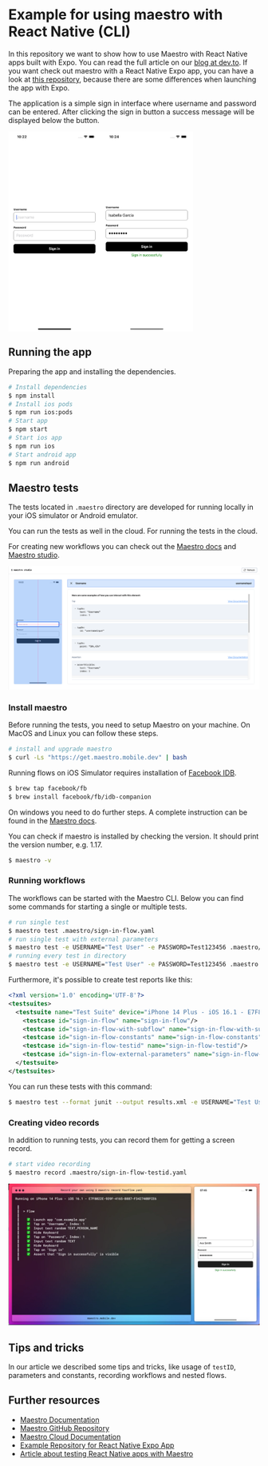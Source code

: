 # Example for using maestro with React Native (CLI)

In this repository we want to show how to use Maestro with React Native apps built with Expo. You can read the full article on our [blog at dev.to](https://dev.to/b42/test-your-react-native-app-with-maestro-5bfj). If you want check out maestro with a React Native Expo app, you can have a look at [this repository](https://github.com/alexanderhodes/react-native-expo-maestro-example), because there are some differences when launching the app with Expo.

The application is a simple sign in interface where username and password can be entered. After clicking the sign in button a success message will be displayed below the button.

<div style="display:flex;flex-direction:row">
<img src="https://raw.githubusercontent.com/alexanderhodes/react-native-cli-maestro-example/main/res/example-screenshot.png" alt="Screenshot Sign In" height="400" width="auto" style="marginRight: 16px">
<img src="https://raw.githubusercontent.com/alexanderhodes/react-native-cli-maestro-example/main/res/example-success-screenshot.png" alt="Screenshot Sign In Success" height="400" width="auto">
</div>

## Running the app

Preparing the app and installing the dependencies.

```bash
# Install dependencies
$ npm install
# Install ios pods
$ npm run ios:pods
# Start app
$ npm start
# Start ios app
$ npm run ios
# Start android app
$ npm run android
```

## Maestro tests

The tests located in `.maestro` directory are developed for running locally in your iOS simulator or Android emulator.

You can run the tests as well in the cloud. For running the tests in the cloud.

For creating new workflows you can check out the [Maestro docs](https://maestro.mobile.dev) and [Maestro studio](https://maestro.mobile.dev/getting-started/maestro-studio).

![Maestro studio](https://raw.githubusercontent.com/alexanderhodes/react-native-cli-maestro-example/main/res/maestro-studio-2.png)

### Install maestro

Before running the tests, you need to setup Maestro on your machine. On MacOS and Linux you can follow these steps. 

```bash
# install and upgrade maestro
$ curl -Ls "https://get.maestro.mobile.dev" | bash
```

Running flows on iOS Simulator requires installation of [Facebook IDB](https://fbidb.io).

```bash
$ brew tap facebook/fb
$ brew install facebook/fb/idb-companion
```

On windows you need to do further steps. A complete instruction can be found in the [Maestro docs](https://maestro.mobile.dev/getting-started/installing-maestro).

You can check if maestro is installed by checking the version. It should print the version number, e.g. 1.17.

```bash
$ maestro -v
```

### Running workflows

The workflows can be started with the Maestro CLI. Below you can find some commands for starting a single or multiple tests.

```bash
# run single test
$ maestro test .maestro/sign-in-flow.yaml
# run single test with external parameters
$ maestro test -e USERNAME="Test User" -e PASSWORD=Test123456 .maestro/sign-in-flow-external-parameters.yaml
# running every test in directory
$ maestro test -e USERNAME="Test User" -e PASSWORD=Test123456 .maestro
```

Furthermore, it's possible to create test reports like this:

```xml
<?xml version='1.0' encoding='UTF-8'?>
<testsuites>
  <testsuite name="Test Suite" device="iPhone 14 Plus - iOS 16.1 - E7F8022E-939F-4165-B887-F342740BFCE6" tests="5" failures="0">
    <testcase id="sign-in-flow" name="sign-in-flow"/>
    <testcase id="sign-in-flow-with-subflow" name="sign-in-flow-with-subflow"/>
    <testcase id="sign-in-flow-constants" name="sign-in-flow-constants"/>
    <testcase id="sign-in-flow-testid" name="sign-in-flow-testid"/>
    <testcase id="sign-in-flow-external-parameters" name="sign-in-flow-external-parameters"/>
  </testsuite>
</testsuites>
```

You can run these tests with this command:

```bash
$ maestro test --format junit --output results.xml -e USERNAME="Test User" -e PASSWORD="Test123456" .maestro
```

### Creating video records

In addition to running tests, you can record them for getting a screen record.

```bash
# start video recording
$ maestro record .maestro/sign-in-flow-testid.yaml
```

![Maestro record](https://raw.githubusercontent.com/alexanderhodes/react-native-cli-maestro-example/main/res/maestro-record.png)

## Tips and tricks

In our article we described some tips and tricks, like usage of `testID`, parameters and constants, recording workflows and nested flows. 

## Further resources

- [Maestro Documentation](https://maestro.mobile.dev)
- [Maestro GitHub Repository](https://github.com/mobile-dev-inc/maestro)
- [Maestro Cloud Documentation](https://cloud.mobile.dev)
- [Example Repository for React Native Expo App](https://github.com/alexanderhodes/react-native-expo-maestro-example)
- [Article about testing React Native apps with Maestro](https://dev.to/b42/test-your-react-native-app-with-maestro-5bfj)
